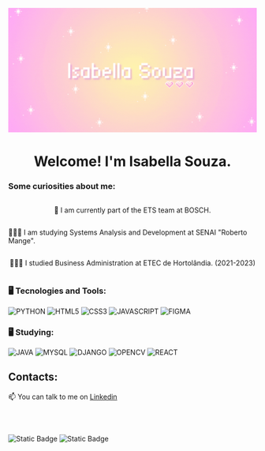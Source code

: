 <p align="center">
  <a href="https://github.com/is2bwlla">
  </a>
</p>

<div dsplay="inline-block">
</div>

<p align="center">
  <img src="./isabella.gif" alt="Isabella"/>
</p>

<div align="center">
  <h1>Welcome! I'm Isabella Souza.</h1>
</div>

### Some curiosities about me:

<div style="display: flex; flex-direction: column; align-items: center;">
  <p>🔭 I am currently part of the ETS team at BOSCH.</p>
  <p>👩🏻‍🎓 I am studying Systems Analysis and Development at SENAI "Roberto Mange".</p>
  <p>👩🏻‍🎓 I studied Business Administration at ETEC de Hortolândia. (2021-2023)</p>
</div>

### 🖥️ Tecnologies and Tools: 

<div>
<img  width="40px" src="https://cdn.jsdelivr.net/gh/devicons/devicon@latest/icons/python/python-original.svg" title = "PYTHON"/>
<img  width="40px" src="https://cdn.jsdelivr.net/gh/devicons/devicon/icons/html5/html5-original-wordmark.svg" title = "HTML5"/>
<img  width="40px" src="https://cdn.jsdelivr.net/gh/devicons/devicon/icons/css3/css3-original-wordmark.svg" title = "CSS3"/>
<img  width="40px" src="https://cdn.jsdelivr.net/gh/devicons/devicon/icons/javascript/javascript-original.svg" title = "JAVASCRIPT"/>
<img  width="40px" src="https://cdn.jsdelivr.net/gh/devicons/devicon@latest/icons/figma/figma-original.svg" title = "FIGMA"/>
</div>

### 🖥️ Studying: 

<div>
  <img  width="40px" src="https://cdn.jsdelivr.net/gh/devicons/devicon@latest/icons/java/java-original.svg" title = "JAVA" />
  <img  width="40px" src="https://cdn.jsdelivr.net/gh/devicons/devicon@latest/icons/mysql/mysql-original.svg" title = "MYSQL"/>
  <img  width="40px" src="https://cdn.jsdelivr.net/gh/devicons/devicon@latest/icons/django/django-plain.svg" title = "DJANGO"/>
  <img  width="40px" src="https://cdn.jsdelivr.net/gh/devicons/devicon@latest/icons/opencv/opencv-original.svg" title = "OPENCV" />
  <img  width="40px" src="https://cdn.jsdelivr.net/gh/devicons/devicon@latest/icons/react/react-original.svg" title = "REACT" />         
</div>
          
## Contacts:

📫 You can talk to me on [Linkedin](https://www.linkedin.com/in/isabella-souza-365a79293/)
</br>


<br/>

<br/>

![Static Badge](https://img.shields.io/badge/python-b%C3%A1sico---?color=%23ffc0cb)
![Static Badge](https://img.shields.io/badge/javascript-b%C3%A1sico---?color=%23ffc0cb)
